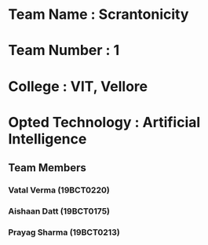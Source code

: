 # Team Name : Scrantonicity
# Team Number : 1
# College : VIT, Vellore
# Opted Technology : Artificial Intelligence

## Team Members

### Vatal Verma (19BCT0220)

### Aishaan Datt (19BCT0175)

### Prayag Sharma (19BCT0213)
